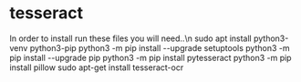 # tesseract
In order to install run these files you will need..\n
sudo apt install python3-venv python3-pip
python3 -m pip install --upgrade setuptools
python3 -m pip install --upgrade pip
python3 -m pip install pytesseract
python3 -m pip install pillow
sudo apt-get install tesseract-ocr

